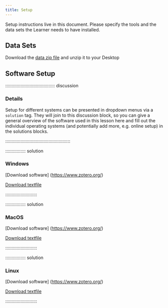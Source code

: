 ```yaml
---
title: Setup
---
```


Setup instructions live in this document. Please specify the tools and the data
sets the Learner needs to have installed.

## Data Sets

Download the [data zip file](data/data.zip) and unzip it to your Desktop

## Software Setup

::::::::::::::::::::::::::::::::::::::: discussion

### Details

Setup for different systems can be presented in dropdown menus via a `solution`
tag. They will join to this discussion block, so you can give a general overview
of the software used in this lesson here and fill out the individual operating
systems (and potentially add more, e.g. online setup) in the solutions blocks.

:::::::::::::::::::::::::::::::::::::::::::::::::::

:::::::::::::::: solution

### Windows

[Download software] (https://www.zotero.org/)

[Download textfile](https://uio-my.sharepoint.com/:t:/r/personal/ragnhsu_uio_no/Documents/Deledokumenter/LoremIpsum.txt?csf=1&web=1&e=aoVBTr)

:::::::::::::::::::::::::

:::::::::::::::: solution

### MacOS


[Download software] (https://www.zotero.org/)

[Download textfile](https://uio-my.sharepoint.com/:t:/r/personal/ragnhsu_uio_no/Documents/Deledokumenter/LoremIpsum.txt?csf=1&web=1&e=aoVBTr)

:::::::::::::::::::::::::


:::::::::::::::: solution

### Linux


[Download software] (https://www.zotero.org/)

[Download textfile](https://uio-my.sharepoint.com/:t:/r/personal/ragnhsu_uio_no/Documents/Deledokumenter/LoremIpsum.txt?csf=1&web=1&e=aoVBTr)

:::::::::::::::::::::::::

